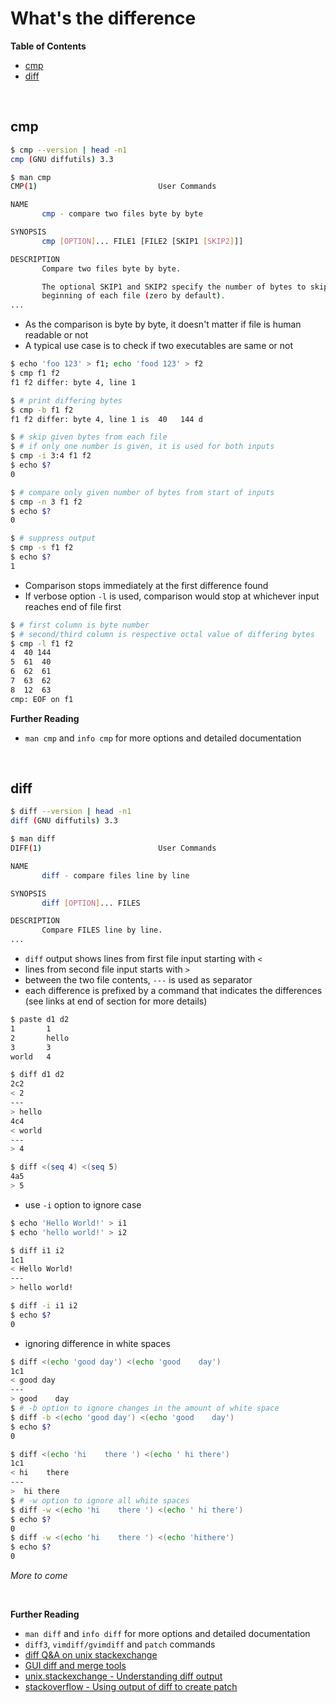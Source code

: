 # <a name="whats-the-difference"></a>What's the difference

**Table of Contents**

* [cmp](#cmp)
* [diff](#diff)

<br>

## <a name="cmp"></a>cmp

```bash
$ cmp --version | head -n1
cmp (GNU diffutils) 3.3

$ man cmp
CMP(1)                           User Commands                          CMP(1)

NAME
       cmp - compare two files byte by byte

SYNOPSIS
       cmp [OPTION]... FILE1 [FILE2 [SKIP1 [SKIP2]]]

DESCRIPTION
       Compare two files byte by byte.

       The optional SKIP1 and SKIP2 specify the number of bytes to skip at the
       beginning of each file (zero by default).
...
```

* As the comparison is byte by byte, it doesn't matter if file is human readable or not
* A typical use case is to check if two executables are same or not

```bash
$ echo 'foo 123' > f1; echo 'food 123' > f2
$ cmp f1 f2
f1 f2 differ: byte 4, line 1

$ # print differing bytes
$ cmp -b f1 f2
f1 f2 differ: byte 4, line 1 is  40   144 d

$ # skip given bytes from each file
$ # if only one number is given, it is used for both inputs
$ cmp -i 3:4 f1 f2
$ echo $?
0

$ # compare only given number of bytes from start of inputs
$ cmp -n 3 f1 f2
$ echo $?
0

$ # suppress output
$ cmp -s f1 f2
$ echo $?
1
```

* Comparison stops immediately at the first difference found
* If verbose option `-l` is used, comparison would stop at whichever input reaches end of file first

```bash
$ # first column is byte number
$ # second/third column is respective octal value of differing bytes
$ cmp -l f1 f2
4  40 144
5  61  40
6  62  61
7  63  62
8  12  63
cmp: EOF on f1
```

**Further Reading**

* `man cmp` and `info cmp` for more options and detailed documentation


<br>

## <a name="diff"></a>diff

```bash
$ diff --version | head -n1
diff (GNU diffutils) 3.3

$ man diff
DIFF(1)                          User Commands                         DIFF(1)

NAME
       diff - compare files line by line

SYNOPSIS
       diff [OPTION]... FILES

DESCRIPTION
       Compare FILES line by line.
...
```

* `diff` output shows lines from first file input starting with `<`
* lines from second file input starts with `>`
* between the two file contents, `---` is used as separator
* each difference is prefixed by a command that indicates the differences (see links at end of section for more details)

```bash
$ paste d1 d2
1       1
2       hello
3       3
world   4

$ diff d1 d2
2c2
< 2
---
> hello
4c4
< world
---
> 4

$ diff <(seq 4) <(seq 5)
4a5
> 5
```

* use `-i` option to ignore case

```bash
$ echo 'Hello World!' > i1
$ echo 'hello world!' > i2

$ diff i1 i2
1c1
< Hello World!
---
> hello world!

$ diff -i i1 i2
$ echo $?
0
```

* ignoring difference in white spaces

```bash
$ diff <(echo 'good day') <(echo 'good    day')
1c1
< good day
---
> good    day
$ # -b option to ignore changes in the amount of white space
$ diff -b <(echo 'good day') <(echo 'good    day')
$ echo $?
0

$ diff <(echo 'hi    there ') <(echo ' hi there')
1c1
< hi    there 
---
>  hi there
$ # -w option to ignore all white spaces
$ diff -w <(echo 'hi    there ') <(echo ' hi there')
$ echo $?
0
$ diff -w <(echo 'hi    there ') <(echo 'hithere')
$ echo $?
0
```

*More to come*

<br>

**Further Reading**

* `man diff` and `info diff` for more options and detailed documentation
* `diff3`, `vimdiff/gvimdiff` and `patch` commands
* [diff Q&A on unix stackexchange](https://unix.stackexchange.com/questions/tagged/diff?sort=votes&pageSize=15)
* [GUI diff and merge tools](http://askubuntu.com/questions/2946/what-are-some-good-gui-diff-and-merge-applications-available-for-ubuntu)
* [unix.stackexchange - Understanding diff output](https://unix.stackexchange.com/questions/81998/understanding-of-diff-output)
* [stackoverflow - Using output of diff to create patch](https://stackoverflow.com/questions/437219/using-the-output-of-diff-to-create-the-patch)

